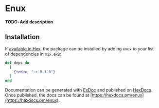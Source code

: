 # Enux

**TODO: Add description**

## Installation

If [available in Hex](https://hex.pm/docs/publish), the package can be installed
by adding `enux` to your list of dependencies in `mix.exs`:

```elixir
def deps do
  [
    {:enux, "~> 0.1.0"}
  ]
end
```

Documentation can be generated with [ExDoc](https://github.com/elixir-lang/ex_doc)
and published on [HexDocs](https://hexdocs.pm). Once published, the docs can
be found at [https://hexdocs.pm/enux](https://hexdocs.pm/enux).

